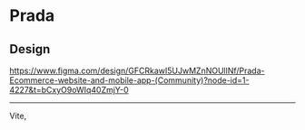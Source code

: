 # Prada

## Design

https://www.figma.com/design/GFCRkawI5UJwMZnNOUllNf/Prada-Ecommerce-website-and-mobile-app-(Community)?node-id=1-4227&t=bCxyO9oWIq40ZmjY-0

---

Vite,

